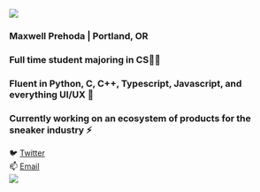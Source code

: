 ![](https://i.imgur.com/4M7IWwP.gif)
### Maxwell Prehoda | Portland, OR
### Full time student majoring in CS👨‍🎓
### Fluent in Python, C, C++, Typescript, Javascript, and everything UI/UX 🌱
### Currently working on an ecosystem of products for the sneaker industry ⚡
🐦 [Twitter](https://twitter.com/lunarisachef) <br>
📫 [Email](mailto:maxprehoda@gmail.com) <br>
![](https://i.imgur.com/4M7IWwP.gif)
<!--
**MaxPrehoda/MaxPrehoda** is a ✨ _special_ ✨ repository because its `README.md` (this file) appears on your GitHub profile.

